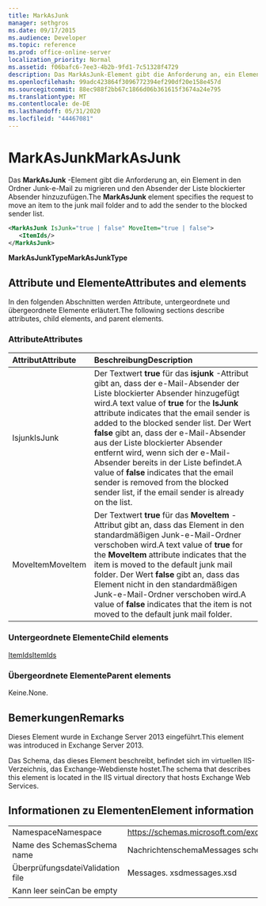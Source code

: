 ```yaml
---
title: MarkAsJunk
manager: sethgros
ms.date: 09/17/2015
ms.audience: Developer
ms.topic: reference
ms.prod: office-online-server
localization_priority: Normal
ms.assetid: f06bafc6-7ee3-4b2b-9fd1-7c51328f4729
description: Das MarkAsJunk-Element gibt die Anforderung an, ein Element in den Ordner Junk-e-Mail zu migrieren und den Absender der Liste blockierter Absender hinzuzufügen.
ms.openlocfilehash: 99adc423864f3096772394ef290df20e158e457d
ms.sourcegitcommit: 88ec988f2bb67c1866d06b361615f3674a24e795
ms.translationtype: MT
ms.contentlocale: de-DE
ms.lasthandoff: 05/31/2020
ms.locfileid: "44467081"
---
```

# <a name="markasjunk"></a><span data-ttu-id="28687-103">MarkAsJunk</span><span class="sxs-lookup"><span data-stu-id="28687-103">MarkAsJunk</span></span>

<span data-ttu-id="28687-104">Das **MarkAsJunk** -Element gibt die Anforderung an, ein Element in den Ordner Junk-e-Mail zu migrieren und den Absender der Liste blockierter Absender hinzuzufügen.</span><span class="sxs-lookup"><span data-stu-id="28687-104">The **MarkAsJunk** element specifies the request to move an item to the junk mail folder and to add the sender to the blocked sender list.</span></span> 
  
```XML
<MarkAsJunk IsJunk="true | false" MoveItem="true | false">
   <ItemIds/>
</MarkAsJunk>
```

 <span data-ttu-id="28687-105">**MarkAsJunkType**</span><span class="sxs-lookup"><span data-stu-id="28687-105">**MarkAsJunkType**</span></span>
## <a name="attributes-and-elements"></a><span data-ttu-id="28687-106">Attribute und Elemente</span><span class="sxs-lookup"><span data-stu-id="28687-106">Attributes and elements</span></span>

<span data-ttu-id="28687-107">In den folgenden Abschnitten werden Attribute, untergeordnete und übergeordnete Elemente erläutert.</span><span class="sxs-lookup"><span data-stu-id="28687-107">The following sections describe attributes, child elements, and parent elements.</span></span>
  
### <a name="attributes"></a><span data-ttu-id="28687-108">Attribute</span><span class="sxs-lookup"><span data-stu-id="28687-108">Attributes</span></span>

|<span data-ttu-id="28687-109">**Attribut**</span><span class="sxs-lookup"><span data-stu-id="28687-109">**Attribute**</span></span>|<span data-ttu-id="28687-110">**Beschreibung**</span><span class="sxs-lookup"><span data-stu-id="28687-110">**Description**</span></span>|
|:-----|:-----|
|<span data-ttu-id="28687-111">Isjunk</span><span class="sxs-lookup"><span data-stu-id="28687-111">IsJunk</span></span>  <br/> |<span data-ttu-id="28687-112">Der Textwert **true** für das **isjunk** -Attribut gibt an, dass der e-Mail-Absender der Liste blockierter Absender hinzugefügt wird.</span><span class="sxs-lookup"><span data-stu-id="28687-112">A text value of **true** for the **IsJunk** attribute indicates that the email sender is added to the blocked sender list.</span></span> <span data-ttu-id="28687-113">Der Wert **false** gibt an, dass der e-Mail-Absender aus der Liste blockierter Absender entfernt wird, wenn sich der e-Mail-Absender bereits in der Liste befindet.</span><span class="sxs-lookup"><span data-stu-id="28687-113">A value of **false** indicates that the email sender is removed from the blocked sender list, if the email sender is already on the list.</span></span>  <br/> |
|<span data-ttu-id="28687-114">MoveItem</span><span class="sxs-lookup"><span data-stu-id="28687-114">MoveItem</span></span>  <br/> |<span data-ttu-id="28687-115">Der Textwert **true** für das **MoveItem** -Attribut gibt an, dass das Element in den standardmäßigen Junk-e-Mail-Ordner verschoben wird.</span><span class="sxs-lookup"><span data-stu-id="28687-115">A text value of **true** for the **MoveItem** attribute indicates that the item is moved to the default junk mail folder.</span></span> <span data-ttu-id="28687-116">Der Wert **false** gibt an, dass das Element nicht in den standardmäßigen Junk-e-Mail-Ordner verschoben wird.</span><span class="sxs-lookup"><span data-stu-id="28687-116">A value of **false** indicates that the item is not moved to the default junk mail folder.</span></span>  <br/> |
   
### <a name="child-elements"></a><span data-ttu-id="28687-117">Untergeordnete Elemente</span><span class="sxs-lookup"><span data-stu-id="28687-117">Child elements</span></span>

[<span data-ttu-id="28687-118">ItemIds</span><span class="sxs-lookup"><span data-stu-id="28687-118">ItemIds</span></span>](itemids.md)
  
### <a name="parent-elements"></a><span data-ttu-id="28687-119">Übergeordnete Elemente</span><span class="sxs-lookup"><span data-stu-id="28687-119">Parent elements</span></span>

<span data-ttu-id="28687-120">Keine.</span><span class="sxs-lookup"><span data-stu-id="28687-120">None.</span></span>
  
## <a name="remarks"></a><span data-ttu-id="28687-121">Bemerkungen</span><span class="sxs-lookup"><span data-stu-id="28687-121">Remarks</span></span>

<span data-ttu-id="28687-122">Dieses Element wurde in Exchange Server 2013 eingeführt.</span><span class="sxs-lookup"><span data-stu-id="28687-122">This element was introduced in Exchange Server 2013.</span></span>
  
<span data-ttu-id="28687-123">Das Schema, das dieses Element beschreibt, befindet sich im virtuellen IIS-Verzeichnis, das Exchange-Webdienste hostet.</span><span class="sxs-lookup"><span data-stu-id="28687-123">The schema that describes this element is located in the IIS virtual directory that hosts Exchange Web Services.</span></span>
  
## <a name="element-information"></a><span data-ttu-id="28687-124">Informationen zu Elementen</span><span class="sxs-lookup"><span data-stu-id="28687-124">Element information</span></span>

|||
|:-----|:-----|
|<span data-ttu-id="28687-125">Namespace</span><span class="sxs-lookup"><span data-stu-id="28687-125">Namespace</span></span>  <br/> |https://schemas.microsoft.com/exchange/services/2006/messages  <br/> |
|<span data-ttu-id="28687-126">Name des Schemas</span><span class="sxs-lookup"><span data-stu-id="28687-126">Schema name</span></span>  <br/> |<span data-ttu-id="28687-127">Nachrichtenschema</span><span class="sxs-lookup"><span data-stu-id="28687-127">Messages schema</span></span>  <br/> |
|<span data-ttu-id="28687-128">Überprüfungsdatei</span><span class="sxs-lookup"><span data-stu-id="28687-128">Validation file</span></span>  <br/> |<span data-ttu-id="28687-129">Messages. xsd</span><span class="sxs-lookup"><span data-stu-id="28687-129">messages.xsd</span></span>  <br/> |
|<span data-ttu-id="28687-130">Kann leer sein</span><span class="sxs-lookup"><span data-stu-id="28687-130">Can be empty</span></span>  <br/> ||
   

